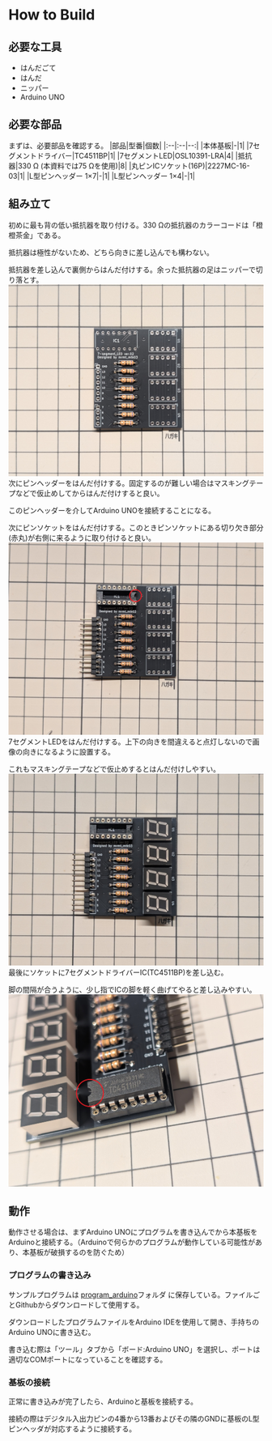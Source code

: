 # How to Build
## 必要な工具
- はんだごて
- はんだ
- ニッパー
- Arduino UNO
## 必要な部品
まずは、必要部品を確認する。
|部品|型番|個数|
|:--|:--|--:|
|本体基板|-|1|
|7セグメントドライバー|TC4511BP|1|
|7セグメントLED|OSL10391-LRA|4|
|抵抗器|330 Ω (本資料では75 Ωを使用)|8|
|丸ピンICソケット(16P)|2227MC-16-03|1|
|L型ピンヘッダー 1×7|-|1|
|L型ピンヘッダー 1×4|-|1|
## 組み立て
初めに最も背の低い抵抗器を取り付ける。330 Ωの抵抗器のカラーコードは「橙橙茶金」である。

抵抗器は極性がないため、どちら向きに差し込んでも構わない。

抵抗器を差し込んで裏側からはんだ付けする。余った抵抗器の足はニッパーで切り落とす。
![抵抗器をはんだ付け](images/build_registers.jpg)
次にピンヘッダーをはんだ付けする。固定するのが難しい場合はマスキングテープなどで仮止めしてからはんだ付けすると良い。

このピンヘッダーを介してArduino UNOを接続することになる。

次にピンソケットをはんだ付けする。このときピンソケットにある切り欠き部分(赤丸)が右側に来るように取り付けると良い。
![ピンヘッダとソケットをはんだ付け](images/build_pins.jpg)
7セグメントLEDをはんだ付けする。上下の向きを間違えると点灯しないので画像の向きになるように設置する。

これもマスキングテープなどで仮止めするとはんだ付けしやすい。
![7セグメントLEDをはんだ付け](images/build_all.jpg)
最後にソケットに7セグメントドライバーIC(TC4511BP)を差し込む。

脚の間隔が合うように、少し指でICの脚を軽く曲げてやると差し込みやすい。
![ICを差し込む](images/build_driver.jpg)
## 動作
動作させる場合は、まずArduino UNOにプログラムを書き込んでから本基板をArduinoと接続する。（Arduinoで何らかのプログラムが動作している可能性があり、本基板が破損するのを防ぐため）
### プログラムの書き込み
サンプルプログラムは [program_arduino](program_arduino)フォルダ に保存している。ファイルごとGithubからダウンロードして使用する。

ダウンロードしたプログラムファイルをArduino IDEを使用して開き、手持ちのArduino UNOに書き込む。

書き込む際は「ツール」タブから「ボード:Arduino UNO」を選択し、ポートは適切なCOMポートになっていることを確認する。
### 基板の接続
正常に書き込みが完了したら、Arduinoと基板を接続する。

接続の際はデジタル入出力ピンの4番から13番およびその隣のGNDに基板のL型ピンヘッダが対応するように接続する。